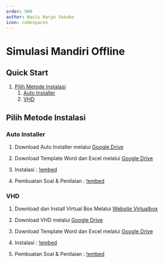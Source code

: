 ```yaml
---
order: 900
author: Wasis Haryo Sasoko
icon: codespaces
---
```


# Simulasi Mandiri Offline

## Quick Start

1. [Pilih Metode Instalasi](#pilih-metode-instalasi)
    1. [Auto Installer](#auto-installer)
    2. [VHD](#vhd)

## Pilih Metode Instalasi

### Auto Installer

1. Download Auto Installer melalui [Google Drive](https://bimasoft.web.id/gdrive/)
2. Download Template Word dan Excel melalui [Google Drive](https://bimasoft.web.id/gdrive/)
3. Instalasi :
[!embed](https://www.youtube.com/watch?v=Wuab1sS0Qfs)

4. Pembuatan Soal & Penilaian :
[!embed](https://www.youtube.com/watch?v=113oO1p_qZk)

### VHD
1. Download dan Install Virtual Box Melalui [Website Virtualbox](https://virtualbox.org)
2. Download VHD melalui [Google Drive](https://bimasoft.web.id/gdrive/)
3. Download Template Word dan Excel melalui [Google Drive](https://bimasoft.web.id/gdrive/)
4. Instalasi :
[!embed](https://www.youtube.com/watch?v=oAxp1WbiegY)

5. Pembuatan Soal & Penilaian :
[!embed](https://www.youtube.com/watch?v=rr5uDN_hlKw)
